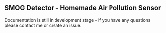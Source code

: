 ## SMOG Detector - Homemade Air Pollution Sensor

Documentation is still in development stage - if you have any questions please contact me or create an issue.